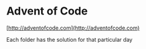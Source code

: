 # Advent of Code
[http://adventofcode.com](http://adventofcode.com)

Each folder has the solution for that particular day